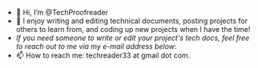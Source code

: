 - 👋 Hi, I’m @TechProofreader
- 👀 I enjoy writing and editing technical documents, posting projects for others to learn from, and coding up new projects when I have the time!
- *If you need someone to write or edit your project's tech docs, feel free to reach out to me via my e-mail address below*:
- 📫 How to reach me: techreader33 at gmail dot com.

<!---
TechProofreader/TechProofreader is a ✨ special ✨ repository because its `README.md` (this file) appears on your GitHub profile.
You can click the Preview link to take a look at your changes.
--->
